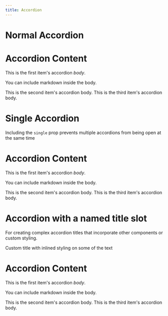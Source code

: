 ```yaml
---
title: Accordion
---
```


# Normal Accordion 

<Accordion>
  <AccordionItem title="Item 1">

  # Accordion Content 

  This is the first item's accordion *body*.

  You can include markdown inside the body. 

  </AccordionItem>
<AccordionItem title="Item 2">
  This is the second item's accordion body.
</AccordionItem>
<AccordionItem title="Item 3">
  This is the third item's accordion body.
</AccordionItem>
</Accordion>

# Single Accordion 

Including the `single` prop prevents multiple accordions from being open at the same time 

<Accordion single>
  <AccordionItem title="Item 1">

  # Accordion Content 

  This is the first item's accordion *body*.

  You can include markdown inside the body. 

  </AccordionItem>
<AccordionItem title="Item 2">
  This is the second item's accordion body.
</AccordionItem>
<AccordionItem title="Item 3">
  This is the third item's accordion body.
</AccordionItem>
</Accordion>


# Accordion with a named title slot 
For creating complex accordion titles that incorporate other components or custom styling. 

<Accordion single>
  <AccordionItem title="Item 1">
    <span slot=title>
      <span class="text-red-600">Custom title with inlined styling </span> on some of the text 
    </span>

  # Accordion Content 

  This is the first item's accordion *body*.

  You can include markdown inside the body. 

  </AccordionItem>
<AccordionItem title="Item 2">
  This is the second item's accordion body.
</AccordionItem>
<AccordionItem title="Item 3">
  This is the third item's accordion body.
</AccordionItem>
</Accordion>
